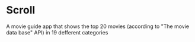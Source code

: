 # Scroll

 A movie guide app that shows the top 20 movies (according to "The movie data base" API) in 19 defferent categories
 
